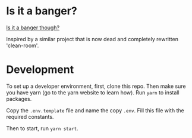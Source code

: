 # Is it a banger?

[Is it a banger though?](https://davidmoodie.com/is-it-a-banger)

Inspired by a similar project that is now dead and completely rewritten 'clean-room'.

# Development

To set up a developer environment, first, clone this repo. Then make sure you have yarn (go to the yarn website to learn how).
Run `yarn` to install packages.

Copy the `.env.template` file and name the copy `.env`. Fill this file with the required constants.

Then to start, run `yarn start`.
